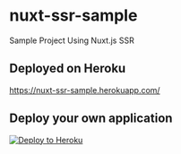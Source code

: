 # nuxt-ssr-sample

Sample Project Using Nuxt.js SSR

## Deployed on Heroku

https://nuxt-ssr-sample.herokuapp.com/

## Deploy your own application

[![Deploy to Heroku](https://www.herokucdn.com/deploy/button.svg)](https://heroku.com/deploy)
